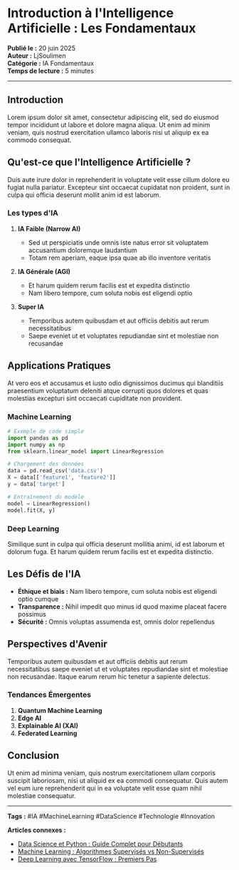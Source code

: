 # Introduction à l'Intelligence Artificielle : Les Fondamentaux

**Publié le :** 20 juin 2025  
**Auteur :** LjSoulimen  
**Catégorie :** IA Fondamentaux  
**Temps de lecture :** 5 minutes

---

## Introduction

Lorem ipsum dolor sit amet, consectetur adipiscing elit, sed do eiusmod tempor incididunt ut labore et dolore magna aliqua. Ut enim ad minim veniam, quis nostrud exercitation ullamco laboris nisi ut aliquip ex ea commodo consequat.

## Qu'est-ce que l'Intelligence Artificielle ?

Duis aute irure dolor in reprehenderit in voluptate velit esse cillum dolore eu fugiat nulla pariatur. Excepteur sint occaecat cupidatat non proident, sunt in culpa qui officia deserunt mollit anim id est laborum.

### Les types d'IA

1. **IA Faible (Narrow AI)**
   - Sed ut perspiciatis unde omnis iste natus error sit voluptatem accusantium doloremque laudantium
   - Totam rem aperiam, eaque ipsa quae ab illo inventore veritatis

2. **IA Générale (AGI)**
   - Et harum quidem rerum facilis est et expedita distinctio
   - Nam libero tempore, cum soluta nobis est eligendi optio

3. **Super IA**
   - Temporibus autem quibusdam et aut officiis debitis aut rerum necessitatibus
   - Saepe eveniet ut et voluptates repudiandae sint et molestiae non recusandae

## Applications Pratiques

At vero eos et accusamus et iusto odio dignissimos ducimus qui blanditiis praesentium voluptatum deleniti atque corrupti quos dolores et quas molestias excepturi sint occaecati cupiditate non provident.

### Machine Learning

```python
# Exemple de code simple
import pandas as pd
import numpy as np
from sklearn.linear_model import LinearRegression

# Chargement des données
data = pd.read_csv('data.csv')
X = data[['feature1', 'feature2']]
y = data['target']

# Entraînement du modèle
model = LinearRegression()
model.fit(X, y)
```

### Deep Learning

Similique sunt in culpa qui officia deserunt mollitia animi, id est laborum et dolorum fuga. Et harum quidem rerum facilis est et expedita distinctio.

## Les Défis de l'IA

- **Éthique et biais :** Nam libero tempore, cum soluta nobis est eligendi optio cumque
- **Transparence :** Nihil impedit quo minus id quod maxime placeat facere possimus
- **Sécurité :** Omnis voluptas assumenda est, omnis dolor repellendus

## Perspectives d'Avenir

Temporibus autem quibusdam et aut officiis debitis aut rerum necessitatibus saepe eveniet ut et voluptates repudiandae sint et molestiae non recusandae. Itaque earum rerum hic tenetur a sapiente delectus.

### Tendances Émergentes

1. **Quantum Machine Learning**
2. **Edge AI**  
3. **Explainable AI (XAI)**
4. **Federated Learning**

## Conclusion

Ut enim ad minima veniam, quis nostrum exercitationem ullam corporis suscipit laboriosam, nisi ut aliquid ex ea commodi consequatur. Quis autem vel eum iure reprehenderit qui in ea voluptate velit esse quam nihil molestiae consequatur.

---

**Tags :** #IA #MachineLearning #DataScience #Technologie #Innovation

**Articles connexes :**
- [Data Science et Python : Guide Complet pour Débutants](./data-science-python-guide.md)
- [Machine Learning : Algorithmes Supervisés vs Non-Supervisés](./ml-supervise-non-supervise.md)
- [Deep Learning avec TensorFlow : Premiers Pas](./deep-learning-tensorflow-premiers-pas.md)